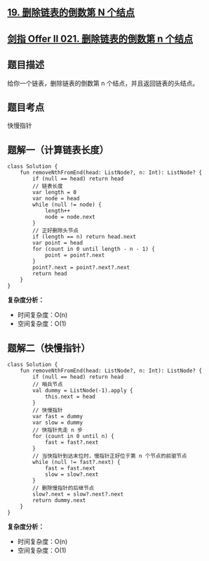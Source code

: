 ## [19. 删除链表的倒数第 N 个结点](https://leetcode.cn/problems/remove-nth-node-from-end-of-list/description/)
## [剑指 Offer II 021. 删除链表的倒数第 n 个结点](https://leetcode.cn/problems/SLwz0R/description/)

## 题目描述

给你一个链表，删除链表的倒数第 n 个结点，并且返回链表的头结点。

## 题目考点

快慢指针

## 题解一（计算链表长度）
 
```
class Solution {
    fun removeNthFromEnd(head: ListNode?, n: Int): ListNode? {
        if (null == head) return head
        // 链表长度
        var length = 0
        var node = head
        while (null != node) {
            length++
            node = node.next
        }
        // 正好删除头节点
        if (length == n) return head.next
        var point = head
        for (count in 0 until length - n - 1) {
            point = point?.next
        }
        point?.next = point?.next?.next
        return head
    }
}
```

**复杂度分析：**

- 时间复杂度：O(n)
- 空间复杂度：O(1) 

## 题解二（快慢指针）
 
```
class Solution {
    fun removeNthFromEnd(head: ListNode?, n: Int): ListNode? {
        if (null == head) return head
        // 哨兵节点
        val dummy = ListNode(-1).apply {
            this.next = head
        }
        // 快慢指针
        var fast = dummy
        var slow = dummy
        // 快指针先走 n 步
        for (count in 0 until n) {
            fast = fast?.next
        }
        // 当快指针到达末位时，慢指针正好位于第 n 个节点的前驱节点
        while (null != fast?.next) {
            fast = fast.next
            slow = slow?.next
        }
        // 删除慢指针的后继节点
        slow?.next = slow?.next?.next
        return dummy.next
    }
}
```

**复杂度分析：**

- 时间复杂度：O(n)
- 空间复杂度：O(1) 
